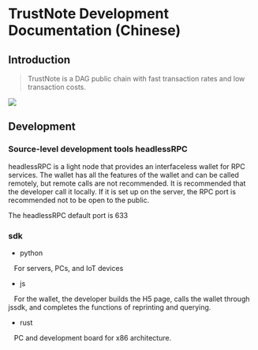 # TrustNote Development Documentation (Chinese)

## Introduction

> TrustNote is a DAG public chain with fast transaction rates and low transaction costs.

![](developers.png)

## Development

### Source-level development tools headlessRPC

headlessRPC is a light node that provides an interfaceless wallet for RPC services. The wallet has all the features of the wallet and can be called remotely, but remote calls are not recommended. It is recommended that the developer call it locally. If it is set up on the server, the RPC port is recommended not to be open to the public.

The headlessRPC default port is 633

### sdk

* python

   For servers, PCs, and IoT devices
  
* js

   For the wallet, the developer builds the H5 page, calls the wallet through jssdk, and completes the functions of reprinting and querying.
  
* rust

   PC and development board for x86 architecture.
